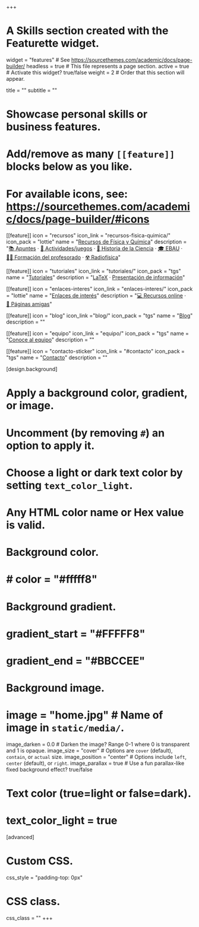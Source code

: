 +++
# A Skills section created with the Featurette widget.
widget = "features"  # See https://sourcethemes.com/academic/docs/page-builder/
headless = true  # This file represents a page section.
active = true  # Activate this widget? true/false
weight = 2  # Order that this section will appear.

title = ""
subtitle = ""

# Showcase personal skills or business features.
# 
# Add/remove as many `[[feature]]` blocks below as you like.
# 
# For available icons, see: https://sourcethemes.com/academic/docs/page-builder/#icons

[[feature]]
  icon = "recursos"
  icon_link = "recursos-fisica-quimica/"
  icon_pack = "lottie"
  name = "[Recursos de Física y Química](recursos-fisica-quimica/)"
  description = "[📚&nbsp;Apuntes](recursos-fisica-quimica/apuntes) · [🧩&nbsp;Actividades/juegos](recursos-fisica-quimica/actividades-juegos) · [📖&nbsp;Historia de la Ciencia](recursos-fisica-quimica/historia-ciencia) · [🎓&nbsp;EBAU](recursos-fisica-quimica/ebau) · [🧑‍🏫&nbsp;Formación del profesorado](recursos-fisica-quimica/formacion-profesorado) · [☢️&nbsp;Radiofísica](recursos-fisica-quimica/radiofisica)"  
  
[[feature]]
  icon = "tutoriales"
  icon_link = "tutoriales/"
  icon_pack = "tgs"
  name = "[Tutoriales](tutoriales/)"
  description = "[LaTeX](tutoriales/latex) · [Presentación de información](tutoriales/presentacion-informacion)"
  
[[feature]]
  icon = "enlaces-interes"
  icon_link = "enlaces-interes/"
  icon_pack = "lottie"
  name = "[Enlaces de interés](enlaces-interes/)"
  description = "[💻&nbsp;Recursos online](enlaces-interes/recursos-online) · [🤗&nbsp;Páginas amigas](enlaces-interes/paginas-amigas)"
  
[[feature]]
  icon = "blog"
  icon_link ="blog/"
  icon_pack = "tgs"
  name = "[Blog](blog/)"
  description = ""
  
[[feature]]
  icon = "equipo"
  icon_link = "equipo/"
  icon_pack = "tgs"
  name = "[Conoce al equipo](equipo/)"
  description = ""
  
[[feature]]
  icon = "contacto-sticker"
  icon_link = "#contacto"
  icon_pack = "tgs"
  name = "[Contacto](#contacto)"
  description = ""  

[design.background]
  # Apply a background color, gradient, or image.
  #   Uncomment (by removing `#`) an option to apply it.
  #   Choose a light or dark text color by setting `text_color_light`.
  #   Any HTML color name or Hex value is valid.
  
  # Background color.
  # # color = "#fffff8"
  
  # Background gradient.
  # gradient_start = "#FFFFF8"
  # gradient_end = "#BBCCEE"
  
  # Background image.
  # image = "home.jpg"  # Name of image in `static/media/`.
  image_darken = 0.0  # Darken the image? Range 0-1 where 0 is transparent and 1 is opaque.
  image_size = "cover"  #  Options are `cover` (default), `contain`, or `actual` size.
  image_position = "center"  # Options include `left`, `center` (default), or `right`.
  image_parallax = true  # Use a fun parallax-like fixed background effect? true/false

  # Text color (true=light or false=dark).
  # text_color_light = true    

[advanced]
 # Custom CSS. 
 css_style = "padding-top: 0px"
 
 # CSS class.
 css_class = ""
+++
